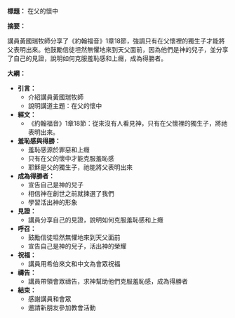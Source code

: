 **標題：** 在父的懷中

**摘要：**

講員黃國瑞牧師分享了《約翰福音》1章18節，強調只有在父懷裡的獨生子才能將父表明出來。他鼓勵信徒坦然無懼地來到天父面前，因為他們是神的兒子，並分享了自己的見證，說明如何克服羞恥感和上癮，成為得勝者。

**大綱：**

* **引言：**
    * 介紹講員黃國瑞牧師
    * 說明講道主題：在父的懷中
* **經文：**
    * 《約翰福音》1章18節：從來沒有人看見神，只有在父懷裡的獨生子，將祂表明出來。
* **羞恥感與得勝：**
    * 羞恥感源於罪惡和上癮
    * 只有在父的懷中才能克服羞恥感
    * 耶穌是父的獨生子，祂能將父表明出來
* **成為得勝者：**
    * 宣告自己是神的兒子
    * 相信神在創世之前就揀選了我們
    * 學習活出神的形象
* **見證：**
    * 講員分享自己的見證，說明如何克服羞恥感和上癮
* **呼召：**
    * 鼓勵信徒坦然無懼地來到天父面前
    * 宣告自己是神的兒子，活出神的榮耀
* **祝福：**
    * 講員用希伯來文和中文為會眾祝福
* **禱告：**
    * 講員帶領會眾禱告，求神幫助他們克服羞恥感，成為得勝者
* **結束：**
    * 感謝講員和會眾
    * 邀請新朋友參加教會活動